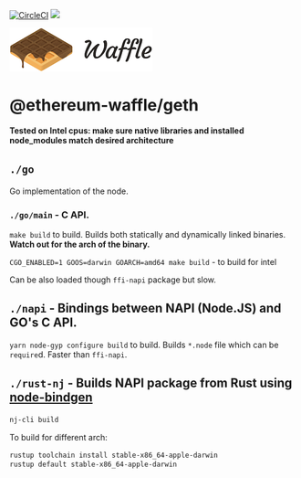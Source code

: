 [![CircleCI](https://circleci.com/gh/EthWorks/Waffle.svg?style=svg)](https://circleci.com/gh/EthWorks/Waffle)
[![](https://img.shields.io/npm/v/@ethereum-waffle/provider.svg)](https://www.npmjs.com/package/@ethereum-waffle/provider)

![Ethereum Waffle](https://raw.githubusercontent.com/EthWorks/Waffle/master/docs/source/logo.png)

# @ethereum-waffle/geth

**Tested on Intel cpus: make sure native libraries and installed node_modules match desired architecture**

## `./go`
Go implementation of the node.

### `./go/main` - C API.

`make build` to build. Builds both statically and dynamically linked binaries. **Watch out for the arch of the binary.**

`CGO_ENABLED=1 GOOS=darwin GOARCH=amd64 make build` - to build for intel

Can be also loaded though `ffi-napi` package but slow.

## `./napi` - Bindings between NAPI (Node.JS) and GO's C API.

`yarn node-gyp configure build` to build.
Builds `*.node` file which can be `require`d.
Faster than `ffi-napi`.

## `./rust-nj` - Builds NAPI package from Rust using [node-bindgen](https://github.com/infinyon/node-bindgen)

```bash
nj-cli build
```

To build for different arch:

```
rustup toolchain install stable-x86_64-apple-darwin
rustup default stable-x86_64-apple-darwin  
```